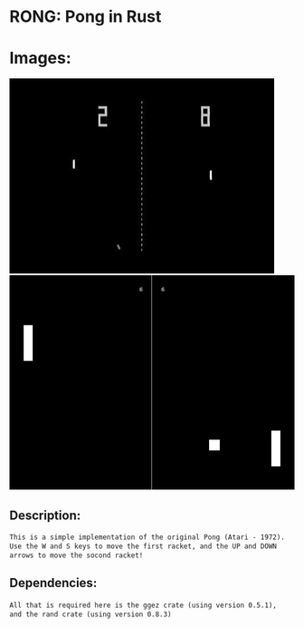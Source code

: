 # RONG: Pong in Rust

# Images:
![Original Pong (Atari - 1972)](images/PongOriginal.png)
![Pong Remake (Nikolay Hadzhiev - 2021)](images/PongRemake.png)

## Description:

    This is a simple implementation of the original Pong (Atari - 1972).
    Use the W and S keys to move the first racket, and the UP and DOWN arrows to move the socond racket!

## Dependencies:
    All that is required here is the ggez crate (using version 0.5.1),
    and the rand crate (using version 0.8.3)
